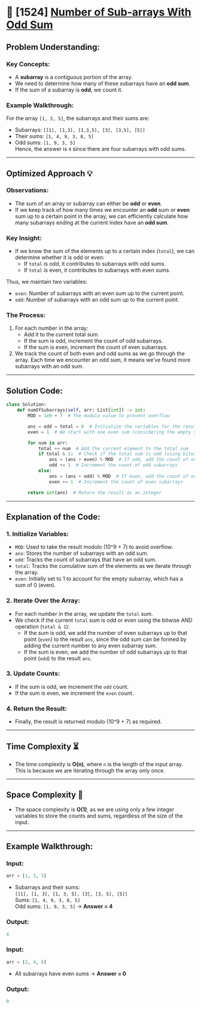 # 🚀 [1524] [Number of Sub-arrays With Odd Sum](../medium/1524.py)

## **Problem Understanding:**

### Key Concepts:

-   A **subarray** is a contiguous portion of the array.
-   We need to determine how many of these subarrays have an **odd sum**.
-   If the sum of a subarray is **odd**, we count it.

### Example Walkthrough:

For the array `[1, 3, 5]`, the subarrays and their sums are:

-   Subarrays: `[[1], [1,3], [1,3,5], [3], [3,5], [5]]`
-   Their sums: `[1, 4, 9, 3, 8, 5]`
-   Odd sums: `[1, 9, 3, 5]`  
    Hence, the answer is `4` since there are four subarrays with odd sums.

---

## **Optimized Approach 💡**

### Observations:

-   The sum of an array or subarray can either be **odd** or **even**.
-   If we keep track of how many times we encounter an **odd** sum or **even** sum up to a certain point in the array, we can efficiently calculate how many subarrays ending at the current index have an **odd sum**.

### Key Insight:

-   If we know the sum of the elements up to a certain index (`total`), we can determine whether it is odd or even:
    -   If `total` is odd, it contributes to subarrays with odd sums.
    -   If `total` is even, it contributes to subarrays with even sums.

Thus, we maintain two variables:

-   `even`: Number of subarrays with an even sum up to the current point.
-   `odd`: Number of subarrays with an odd sum up to the current point.

### The Process:

1. For each number in the array:
    - Add it to the current total sum.
    - If the sum is odd, increment the count of odd subarrays.
    - If the sum is even, increment the count of even subarrays.
2. We track the count of both even and odd sums as we go through the array. Each time we encounter an odd sum, it means we’ve found more subarrays with an odd sum.

---

## **Solution Code:**

```python
class Solution:
    def numOfSubarrays(self, arr: List[int]) -> int:
        MOD = 1e9 + 7  # The modulo value to prevent overflow

        ans = odd = total = 0  # Initialize the variables for the result, odd sums count, and current total sum
        even = 1  # We start with one even sum (considering the empty subarray with sum 0)

        for num in arr:
            total += num  # Add the current element to the total sum
            if total & 1:  # Check if the total sum is odd (using bitwise AND)
                ans = (ans + even) % MOD  # If odd, add the count of even subarrays to the result
                odd += 1  # Increment the count of odd subarrays
            else:
                ans = (ans + odd) % MOD  # If even, add the count of odd subarrays to the result
                even += 1  # Increment the count of even subarrays

        return int(ans)  # Return the result as an integer
```

---

## **Explanation of the Code:**

### 1. **Initialize Variables:**

-   `MOD`: Used to take the result modulo \(10^9 + 7\) to avoid overflow.
-   `ans`: Stores the number of subarrays with an odd sum.
-   `odd`: Tracks the count of subarrays that have an odd sum.
-   `total`: Tracks the cumulative sum of the elements as we iterate through the array.
-   `even`: Initially set to 1 to account for the empty subarray, which has a sum of 0 (even).

### 2. **Iterate Over the Array:**

-   For each number in the array, we update the `total` sum.
-   We check if the current `total` sum is odd or even using the bitwise AND operation (`total & 1`):
    -   If the sum is odd, we add the number of even subarrays up to that point (`even`) to the result `ans`, since the odd sum can be formed by adding the current number to any even subarray sum.
    -   If the sum is even, we add the number of odd subarrays up to that point (`odd`) to the result `ans`.

### 3. **Update Counts:**

-   If the sum is odd, we increment the `odd` count.
-   If the sum is even, we increment the `even` count.

### 4. **Return the Result:**

-   Finally, the result is returned modulo \(10^9 + 7\) as required.

---

## **Time Complexity ⏳**

-   The time complexity is **O(n)**, where `n` is the length of the input array. This is because we are iterating through the array only once.

---

## **Space Complexity 💾**

-   The space complexity is **O(1)**, as we are using only a few integer variables to store the counts and sums, regardless of the size of the input.

---

## **Example Walkthrough:**

### Input:

```python
arr = [1, 3, 5]
```

-   Subarrays and their sums:  
    `[[1], [1, 3], [1, 3, 5], [3], [3, 5], [5]]`  
    Sums: `[1, 4, 9, 3, 8, 5]`  
    Odd sums: `[1, 9, 3, 5]` → **Answer = 4**

### Output:

```python
4
```

### Input:

```python
arr = [2, 4, 6]
```

-   All subarrays have even sums → **Answer = 0**

### Output:

```python
0
```
